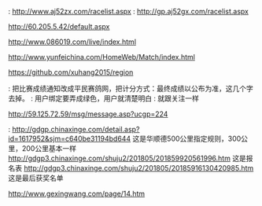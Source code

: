 :
http://www.aj52zx.com/racelist.aspx
:
http://gp.aj52gx.com/racelist.aspx


http://60.205.5.42/default.aspx

http://www.086019.com/live/index.html



http://www.yunfeichina.com/HomeWeb/Match/index.html

https://github.com/xuhang2015/region


:
把比赛成绩通知改成平民赛鸽网，把计分方式：最终成绩以公布为准，这几个字去掉。
:
用户绑定要弄成绿色，用户就清楚明白
:
就跟关注一样


http://59.125.72.59/msg/message.asp?ucgp=224



:
http://gdgp.chinaxinge.com/detail.asp?id=1617952&sjm=c640be31194bd644
这是华顺德500公里指定规则，300公里，200公里基本一样
http://gdgp3.chinaxinge.com/shuju2/201805/201859920561996.htm
这是报名表
http://gdgp3.chinaxinge.com/shuju2/201805/20185916130420985.htm
这是最后获奖名单



http://www.gexingwang.com/page/14.htm


